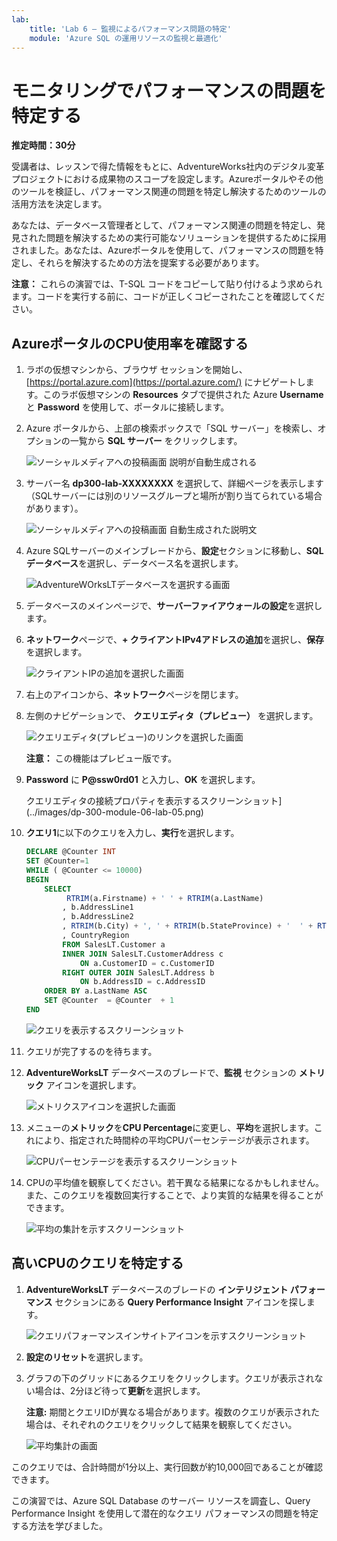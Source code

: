 ```yaml
---
lab:
    title: 'Lab 6 – 監視によるパフォーマンス問題の特定'
    module: 'Azure SQL の運用リソースの監視と最適化'
---
```


# モニタリングでパフォーマンスの問題を特定する

**推定時間：30分**

受講者は、レッスンで得た情報をもとに、AdventureWorks社内のデジタル変革プロジェクトにおける成果物のスコープを設定します。Azureポータルやその他のツールを検証し、パフォーマンス関連の問題を特定し解決するためのツールの活用方法を決定します。

あなたは、データベース管理者として、パフォーマンス関連の問題を特定し、発見された問題を解決するための実行可能なソリューションを提供するために採用されました。あなたは、Azureポータルを使用して、パフォーマンスの問題を特定し、それらを解決するための方法を提案する必要があります。

**注意：** これらの演習では、T-SQL コードをコピーして貼り付けるよう求められます。コードを実行する前に、コードが正しくコピーされたことを確認してください。

## AzureポータルのCPU使用率を確認する

1. ラボの仮想マシンから、ブラウザ セッションを開始し、[https://portal.azure.com](https://portal.azure.com/) にナビゲートします。このラボ仮想マシンの **Resources** タブで提供された Azure **Username** と **Password** を使用して、ポータルに接続します。

1. Azure ポータルから、上部の検索ボックスで「SQL サーバー」を検索し、オプションの一覧から **SQL サーバー** をクリックします。

    ![ソーシャルメディアへの投稿画面 説明が自動生成される](../images/dp-300-module-04-lab-1.png)

1. サーバー名 **dp300-lab-XXXXXXXX** を選択して、詳細ページを表示します（SQLサーバーには別のリソースグループと場所が割り当てられている場合があります）。

    ![ソーシャルメディアへの投稿画面 自動生成された説明文](../images/dp-300-module-04-lab-2.png)

1. Azure SQLサーバーのメインブレードから、**設定**セクションに移動し、**SQLデータベース**を選択し、データベース名を選択します。

    ![AdventureWOrksLTデータベースを選択する画面](../images/dp-300-module-05-lab-04.png)

1. データベースのメインページで、**サーバーファイアウォールの設定**を選択します。

1. **ネットワーク**ページで、**+ クライアントIPv4アドレスの追加**を選択し、**保存**を選択します。

    ![クライアントIPの追加を選択した画面](../images/dp-300-module-06-lab-02.png)

1. 右上のアイコンから、**ネットワーク**ページを閉じます。

1. 左側のナビゲーションで、 **クエリエディタ（プレビュー）** を選択します。

    ![クエリエディタ(プレビュー)のリンクを選択した画面](../images/dp-300-module-06-lab-04.png)

    **注意：** この機能はプレビュー版です。

1. **Password** に **P@ssw0rd01** と入力し、**OK** を選択します。

    クエリエディタの接続プロパティを表示するスクリーンショット](../images/dp-300-module-06-lab-05.png)

1. **クエリ1**に以下のクエリを入力し、**実行**を選択します。

    ```sql
    DECLARE @Counter INT 
    SET @Counter=1
    WHILE ( @Counter <= 10000)
    BEGIN
        SELECT 
             RTRIM(a.Firstname) + ' ' + RTRIM(a.LastName)
            , b.AddressLine1
            , b.AddressLine2
            , RTRIM(b.City) + ', ' + RTRIM(b.StateProvince) + '  ' + RTRIM(b.PostalCode)
            , CountryRegion
            FROM SalesLT.Customer a
            INNER JOIN SalesLT.CustomerAddress c 
                ON a.CustomerID = c.CustomerID
            RIGHT OUTER JOIN SalesLT.Address b
                ON b.AddressID = c.AddressID
        ORDER BY a.LastName ASC
        SET @Counter  = @Counter  + 1
    END
    ```

    ![クエリを表示するスクリーンショット](../images/dp-300-module-06-lab-06.png)

1. クエリが完了するのを待ちます。

1. **AdventureWorksLT** データベースのブレードで、**監視** セクションの **メトリック** アイコンを選択します。

    ![メトリクスアイコンを選択した画面](../images/dp-300-module-06-lab-07.png)

1. メニューの**メトリック**を**CPU Percentage**に変更し、**平均**を選択します。これにより、指定された時間枠の平均CPUパーセンテージが表示されます。

    ![CPUパーセンテージを表示するスクリーンショット](../images/dp-300-module-06-lab-08.png)

1. CPUの平均値を観察してください。若干異なる結果になるかもしれません。また、このクエリを複数回実行することで、より実質的な結果を得ることができます。

    ![平均の集計を示すスクリーンショット](../images/dp-300-module-06-lab-09.png)

## 高いCPUのクエリを特定する

1. **AdventureWorksLT** データベースのブレードの **インテリジェント パフォーマンス** セクションにある **Query Performance Insight** アイコンを探します。

    ![クエリパフォーマンスインサイトアイコンを示すスクリーンショット](../images/dp-300-module-06-lab-10.png)

1. **設定のリセット**を選択します。

1. グラフの下のグリッドにあるクエリをクリックします。クエリが表示されない場合は、2分ほど待って**更新**を選択します。

    **注意:** 期間とクエリIDが異なる場合があります。複数のクエリが表示された場合は、それぞれのクエリをクリックして結果を観察してください。

    ![平均集計の画面](../images/dp-300-module-06-lab-12.png)

このクエリでは、合計時間が1分以上、実行回数が約10,000回であることが確認できます。

この演習では、Azure SQL Database のサーバー リソースを調査し、Query Performance Insight を使用して潜在的なクエリ パフォーマンスの問題を特定する方法を学びました。
